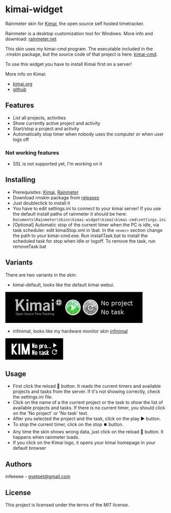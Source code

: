 # kimai-widget

Rainmeter skin for [Kimai](http://www.kimai.org/), the open source self hosted timetracker.

Rainmeter is a desktop customization tool for Windows. More info and download: [rainmeter.net](https://www.rainmeter.net/)

This skin uses my kimai-cmd program. The executable included in the .rmskin package, but the source code of that project is here: [kimai-cmd](https://github.com/infeeeee/kimai-cmd).

To use this widget you have to install Kimai first on a server!

More info on Kimai:
* [kimai.org](http://www.kimai.org/)
* [github](https://github.com/kimai/kimai)

## Features

* List all projects, activities
* Show currently active project and activity
* Start/stop a project and activity
* Automatically stop timer when nobody uses the computer or when user logs off

### Not working features

* SSL is not supported yet, I'm working on it

## Installing

* Prerequisites: [Kimai](http://www.kimai.org/), [Rainmeter](https://www.rainmeter.net/)
* Download rmskin package from [releases](https://github.com/infeeeee/kimai-widget/releases/latest)
* Just doubleclick to install it
* You have to edit settings.ini to connect to your kimai server! If you use the default install paths of rainmeter it should be here: `Documents\Rainmeter\Skins\kimai-widget\kimai\kimai-cmd\settings.ini`
* [Optional] Automatic stop of the current timer when the PC is idle, via task scheduler: edit kimaiStop.xml in \bat. In the `<exec>` section change the path to your kimai-cmd.exe. Run installTask.bat to install the scheduled task for stop when idle or logoff. To remove the task, run removeTask.bat


## Variants

There are two variants in the skin: 
* kimai-default, looks like the default kimai webui.

![kimai-default](@Resources/Screenshots/kimai-default.png?raw=true "kimai-default")

* infinimal, looks like my hardware monitor skin [infinimal](https://github.com/infeeeee/infinimal)

![infinimal](@Resources/Screenshots/infinimal.png?raw=true "infinimal")

## Usage

* First click the reload 🔄 button. It reads the current timers and available projects and tasks from the server. If it's not showing correctly, check the settings.ini file. 
* Click on the name of a the current project or the task to show the list of available projects and tasks. If there is no current timer, you should click on the 'No project' or 'No task' text. 
* After you selected the project and the task, click on the play ▶️ button.
* To stop the current timer, click on the stop ⏹️ button. 
* Any time the skin shows wrong data, just click on the reload 🔄 button. It happens when rainmeter loads.
* If you click on the Kimai logo, it opens your kimai homepage in your default browser

## Authors

infeeeee - gyetpet@gmail.com

## License

This project is licensed under the terms of the MIT license.
